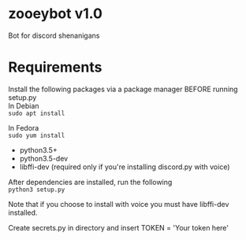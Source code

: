 # zooeybot v1.0
Bot for discord shenanigans 

# Requirements
Install the following packages via a package manager BEFORE running setup.py  
In Debian  
```sudo apt install```

In Fedora  
```sudo yum install```

- python3.5+
- python3.5-dev
- libffi-dev (required only if you're installing discord.py with voice)

After dependencies are installed, run the following   
```python3 setup.py```

Note that if you choose to install with voice you must have libffi-dev installed.

Create secrets.py in directory and insert TOKEN = 'Your token here'
